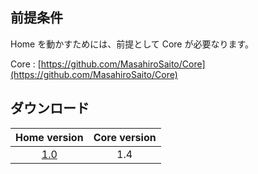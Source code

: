 ## 前提条件

Home を動かすためには、前提として Core が必要なります。

Core : [https://github.com/MasahiroSaito/Core](https://github.com/MasahiroSaito/Core)

## ダウンロード

| Home version | Core version |
| :----------: | :----------: |
| [1.0](./raw/master/mvn-repo/com/nepian/spigot/home/1.0/home-1.0.jar)  | 1.4  |